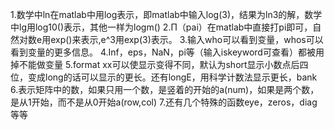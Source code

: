 1.数学中ln在matlab中用log表示，即matlab中输入log(3)，结果为ln3的解，数学中lg用log10()表示，其他一样为logm()
2.Π（pai）在matlab中直接打pi即可，自然对数e用exp()来表示,e^3用exp(3)表示。
3.输入who可以看到变量，whos可以看到变量的更多信息。
4.Inf，eps，NaN，pi等（输入iskeyword可查看）都被用掉不能做变量
5.format xx可以使显示变得不同，默认为short显示小数点后四位，变成long的话可以显示的更长。还有longE，用科学计数法显示更长，bank
6.表示矩阵中的数，如果只用一个数，是竖着的开始的a(num)，如果是两个数，是从1开始，而不是从0开始a(row,col)
7.还有几个特殊的函数eye，zeros，diag等等